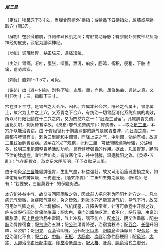##### 足三里

〔定位〕[犊鼻](https://www.gmzyjc.com/read/zjs/zjs3.1.1-3-0.1.3.3.35.md)穴下3寸处，当胫骨前嵴外1横指；或[犊鼻](https://www.gmzyjc.com/read/zjs/zjs3.1.1-3-0.1.3.3.35.md)下四横指处，屈膝或平卧取穴（图37)。

〔解剖〕在胫骨前肌，外侧伸趾长肌之间；有胫前动静脉；有腓肠外侧皮神经及隐神经的皮支，深层为腓深神经。

〔功能〕调理脾胃，扶正培元，通经活络。

〔主治〕胃痛，呕吐，腹胀，噎膈，泄泻，痢疾，肠鸣，衝积，便秘，下肢 疼痛，虚劳羸瘦。

〔刺灸〕直刺1〜1.5寸，可灸。

〔讲述〕出《灵•本输》。别称下陵、鬼邪。里，有邑、居及集会、通达之意，又引伸为寸；三，指膝下三寸。

穴在膝下三寸，是胃气之大会所，因名。穴属本经合穴，阳经之合属土，胃亦属土，故穴为土中之土穴，又系胃之下合穴，有统治一切胃肠消化系统疾病的功效，所以马丹阳归纳在十二穴之内，又为四总穴之一：“肚腹三里留”。凡属脾胃失调，运化失职，刺灸皆有卓效。《灵枢•邪气脏腑病形》：胃病者，……取之[足三里](https://www.gmzyjc.com/read/zjs/zjs3.1.1-3-0.1.3.3.36.md)。本穴所以能治胃病，由 于胃经循行于胸腹深部的脉气是属胃络脾，而肚腹之疾，一般都与脾胃有关，刺灸三里能和中调胃，而降上逆之气，中州调，受纳有权，故言三里统治脾胃疾病。近年在X光下观察，针刺三里，可使胃肠蠕动增强，分泌增多，说明三里能调整胃肠活动功能，具有健脾强胃的作用。据此，凡属胃寒，肠鸣下泄的脾虚症，宜针后加灸，有散寒化湿，补中健脾，温运脾阳之效。《灵枢•五乱》：气在肠胃者，取之足太阴阳明，不下者取[足三里](https://www.gmzyjc.com/read/zjs/zjs3.1.1-3-0.1.3.3.36.md)。

由于刺灸[足三里](https://www.gmzyjc.com/read/zjs/zjs3.1.1-3-0.1.3.3.36.md)能健脾强胃，生化气血，补益强壮，故又可用治瘦弱虚损之疾，如华佗用治五劳羸瘦，七伤虚乏。《通玄指要》：三里却五劳之羸瘦。《医说》记有：“若要安，三里莫要干” 的保健灸法。

本穴能补益中气，故又有回阳固脱之效，因此前人把它列为回阳九针穴之一。凡久病元气衰微，急症阳气暴脱，灸之皆效。刺灸本穴还能宣通气机，导气下行，故又可用治气膨之疾。凡七情郁结，气机闭塞，升降失常者，针泻可收宽中开郁之效。临床常配[行间](https://www.gmzyjc.com/read/zjs/zjs3.1.9-12-0.0.4.3.2.md)治胃痛胁胀满；配[太白](https://www.gmzyjc.com/read/zjs/zjs3.1.4-6-0.0.1.3.3.md)、[章门](https://www.gmzyjc.com/read/zjs/zjs3.1.9-12-0.0.4.3.13.md)治腹胀呕泄，食不化，配[行间](https://www.gmzyjc.com/read/zjs/zjs3.1.9-12-0.0.4.3.2.md)、[曲泉](https://www.gmzyjc.com/read/zjs/zjs3.1.9-12-0.0.4.3.8.md)治腹胀满；配[上巨虚](https://www.gmzyjc.com/read/zjs/zjs3.1.1-3-0.1.3.3.37.md)治肠中雷鸣，气上冲胸，喘不能立；配[水分](https://www.gmzyjc.com/read/zjs/zjs3.2.1-0.1.1.3.8.md)、阴交治蛊胀；配[中脘](https://www.gmzyjc.com/read/zjs/zjs3.2.1-0.1.1.3.11.md)治胃停宿食；配[气海](https://www.gmzyjc.com/read/zjs/zjs3.2.1-0.1.1.3.6.md)治五淋；配[公孙](https://www.gmzyjc.com/read/zjs/zjs3.1.4-6-0.0.1.3.4.md)清胃降逆，治宿食积滞；配[百会](https://www.gmzyjc.com/read/zjs/zjs3.2.2-0.0.1.3.20.md)、[长强](https://www.gmzyjc.com/read/zjs/zjs3.2.2-0.0.1.3.1.md)升阳陷，治脱肛；配[归来](https://www.gmzyjc.com/read/zjs/zjs3.1.1-3-0.1.3.3.29.md)、[百会](https://www.gmzyjc.com/read/zjs/zjs3.2.2-0.0.1.3.20.md)治阴挺。近代配[下巨虚](https://www.gmzyjc.com/read/zjs/zjs3.1.1-3-0.1.3.3.39.md)、[阳陵泉](https://www.gmzyjc.com/read/zjs/zjs3.1.9-12-0.0.3.3.34.md)治胰腺炎：配[合谷](https://www.gmzyjc.com/read/zjs/zjs3.1.1-3-0.1.2.3.4.md)、[天枢](https://www.gmzyjc.com/read/zjs/zjs3.1.1-3-0.1.3.3.25.md)治消化不良；配[合谷](https://www.gmzyjc.com/read/zjs/zjs3.1.1-3-0.1.2.3.4.md)、[中脘](https://www.gmzyjc.com/read/zjs/zjs3.2.1-0.1.1.3.11.md)、[天枢](https://www.gmzyjc.com/read/zjs/zjs3.1.1-3-0.1.3.3.25.md)、[大肠俞](https://www.gmzyjc.com/read/zjs/zjs3.1.7-8-0.0.1.3.25.md)、[次髎](https://www.gmzyjc.com/read/zjs/zjs3.1.7-8-0.0.1.3.32.md)治急性肠梗阻；配[风池](https://www.gmzyjc.com/read/zjs/zjs3.1.9-12-0.0.3.3.20.md)、[太冲](https://www.gmzyjc.com/read/zjs/zjs3.1.9-12-0.0.4.3.3.md)、[人迎](https://www.gmzyjc.com/read/zjs/zjs3.1.1-3-0.1.3.3.9.md)治高血压配[中脘](https://www.gmzyjc.com/read/zjs/zjs3.2.1-0.1.1.3.11.md)、[印堂](https://www.gmzyjc.com/read/zjs/zjs3.4-0.1.1.2.0.md)治低血压，配[大椎](https://www.gmzyjc.com/read/zjs/zjs3.2.2-0.0.1.3.14.md)、[肝俞](https://www.gmzyjc.com/read/zjs/zjs3.1.7-8-0.0.1.3.18.md)、[膈俞](https://www.gmzyjc.com/read/zjs/zjs3.1.7-8-0.0.1.3.17.md)治贫血虚弱。
